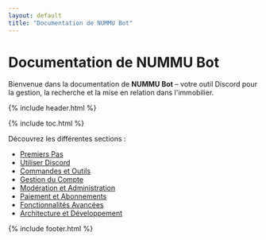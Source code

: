 ```yaml
---
layout: default
title: "Documentation de NUMMU Bot"
---
```


# Documentation de NUMMU Bot

Bienvenue dans la documentation de **NUMMU Bot** – votre outil Discord pour la gestion, la recherche et la mise en relation dans l'immobilier.

{% include header.html %}

{% include toc.html %}

Découvrez les différentes sections :
- [Premiers Pas](sections/1_premiers-pas.md)
- [Utiliser Discord](sections/2_utiliser-discord.md)
- [Commandes et Outils](sections/3_commandes-outils.md)
- [Gestion du Compte](sections/4_gestion-compte.md)
- [Modération et Administration](sections/5_moderation-administration.md)
- [Paiement et Abonnements](sections/6_paiement-abonnements.md)
- [Fonctionnalités Avancées](sections/7_fonctionnalites-avancees.md)
- [Architecture et Développement](sections/8_architecture-developpement.md)

{% include footer.html %}
